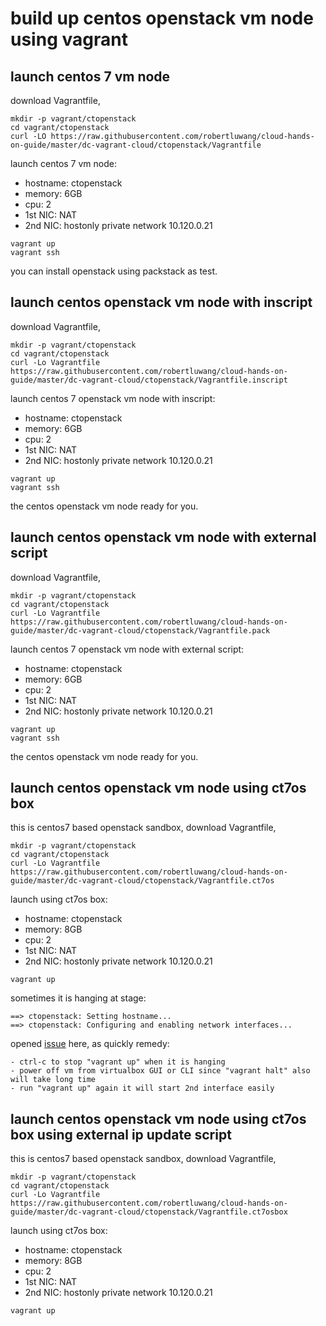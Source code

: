# build up centos openstack vm node using vagrant

## launch centos 7 vm node 
download Vagrantfile, 
```
mkdir -p vagrant/ctopenstack
cd vagrant/ctopenstack
curl -LO https://raw.githubusercontent.com/robertluwang/cloud-hands-on-guide/master/dc-vagrant-cloud/ctopenstack/Vagrantfile
```
launch centos 7 vm node:
- hostname: ctopenstack
- memory: 6GB
- cpu: 2
- 1st NIC: NAT
- 2nd NIC: hostonly private network  10.120.0.21
```
vagrant up
vagrant ssh
```
you can install openstack using packstack as test.

## launch centos openstack vm node with inscript
download Vagrantfile, 
```
mkdir -p vagrant/ctopenstack
cd vagrant/ctopenstack
curl -Lo Vagrantfile https://raw.githubusercontent.com/robertluwang/cloud-hands-on-guide/master/dc-vagrant-cloud/ctopenstack/Vagrantfile.inscript
```
launch centos 7 openstack vm node with inscript:
- hostname: ctopenstack
- memory: 6GB
- cpu: 2
- 1st NIC: NAT
- 2nd NIC: hostonly private network  10.120.0.21
```
vagrant up
vagrant ssh
```
the centos openstack vm node ready for you.

## launch centos openstack vm node with external script
download Vagrantfile, 
```
mkdir -p vagrant/ctopenstack
cd vagrant/ctopenstack
curl -Lo Vagrantfile https://raw.githubusercontent.com/robertluwang/cloud-hands-on-guide/master/dc-vagrant-cloud/ctopenstack/Vagrantfile.pack
```
launch centos 7 openstack vm node with external script:
- hostname: ctopenstack
- memory: 6GB
- cpu: 2
- 1st NIC: NAT
- 2nd NIC: hostonly private network  10.120.0.21
```
vagrant up
vagrant ssh
```
the centos openstack vm node ready for you.

## launch centos openstack vm node using ct7os box
this is centos7 based openstack sandbox, download Vagrantfile,
```
mkdir -p vagrant/ctopenstack
cd vagrant/ctopenstack
curl -Lo Vagrantfile https://raw.githubusercontent.com/robertluwang/cloud-hands-on-guide/master/dc-vagrant-cloud/ctopenstack/Vagrantfile.ct7os
```
launch using ct7os box:
- hostname: ctopenstack
- memory: 8GB
- cpu: 2
- 1st NIC: NAT
- 2nd NIC: hostonly private network  10.120.0.21
```
vagrant up
```
sometimes it is hanging at stage:
```
==> ctopenstack: Setting hostname...
==> ctopenstack: Configuring and enabling network interfaces...
```
opened [issue](https://github.com/hashicorp/vagrant/issues/9443) here, as quickly remedy:
```
- ctrl-c to stop "vagrant up" when it is hanging
- power off vm from virtualbox GUI or CLI since "vagrant halt" also will take long time
- run "vagrant up" again it will start 2nd interface easily
```
## launch centos openstack vm node using ct7os box using external ip update script
this is centos7 based openstack sandbox, download Vagrantfile,
```
mkdir -p vagrant/ctopenstack
cd vagrant/ctopenstack
curl -Lo Vagrantfile https://raw.githubusercontent.com/robertluwang/cloud-hands-on-guide/master/dc-vagrant-cloud/ctopenstack/Vagrantfile.ct7osbox
```
launch using ct7os box:
- hostname: ctopenstack
- memory: 8GB
- cpu: 2
- 1st NIC: NAT
- 2nd NIC: hostonly private network  10.120.0.21
```
vagrant up
```



